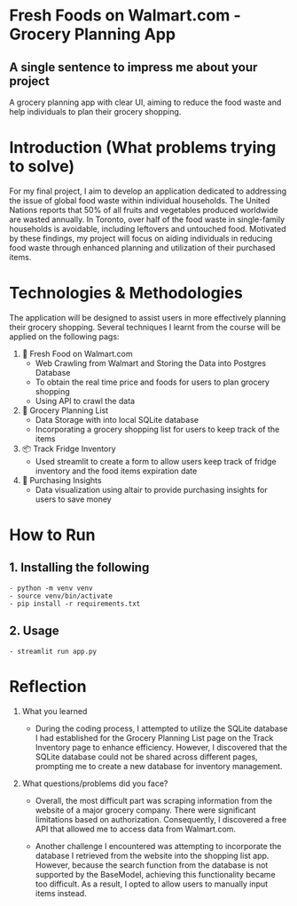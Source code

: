 # Fresh Foods on Walmart.com - Grocery Planning App

## A single sentence to impress me about your project
A grocery planning app with clear UI, aiming to reduce the food waste and help individuals to plan their grocery shopping.

# Introduction (What problems trying to solve)
For my final project, I aim to develop an application dedicated to addressing
the issue of global food waste within individual households. The United Nations
reports that 50% of all fruits and vegetables produced worldwide are wasted
annually. In Toronto, over half of the food waste in single-family households is
avoidable, including leftovers and untouched food. Motivated by these findings,
my project will focus on aiding individuals in reducing food waste through
enhanced planning and utilization of their purchased items.

# Technologies & Methodologies
The application will be designed to assist users in more effectively planning
their grocery shopping. Several techniques I learnt from the course will be applied on the following pags:
1. 🛒 Fresh Food on Walmart.com
    - Web Crawling from Walmart and Storing the Data into Postgres Database
    - To obtain the real time price and foods for users to plan grocery shopping
    - Using API to crawl the data
2. 📝 Grocery Planning List
    - Data Storage with into local SQLite database
    - Incorporating a grocery shopping list for users to keep track of the items
3. 📦 Track Fridge Inventory
    - Used streamlit to create a form to allow users keep track of fridge inventory and the food items expiration date
4. 🏦 Purchasing Insights
    - Data visualization using altair to provide purchasing insights for users to save money

# How to Run
## 1. Installing the following
    - python -m venv venv
    - source venv/bin/activate
    - pip install -r requirements.txt
## 2. Usage
    - streamlit run app.py

# Reflection
1. What you learned
    - During the coding process, I attempted to utilize the SQLite database I had established for the Grocery Planning List page on the Track Inventory page to enhance efficiency. However, I discovered that the SQLite database could not be shared across different pages, prompting me to create a new database for inventory management.
    
2. What questions/problems did you face?
    - Overall, the most difficult part was scraping information from the website of a major grocery company. There were significant limitations based on authorization. Consequently, I discovered a free API that allowed me to access data from Walmart.com.

    - Another challenge I encountered was attempting to incorporate the database I retrieved from the website into the shopping list app. However, because the search function from the database is not supported by the BaseModel, achieving this functionality became too difficult. As a result, I opted to allow users to manually input items instead.